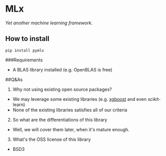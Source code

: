 # MLx
*Yet another machine learning framework.*

## How to install
`pip install pymlx`

###Requirements
- A BLAS library installed (e.g. OpenBLAS is free)


##Q&As
1. Why not using existing open source packages?
  - We may leverage some existing libraries (e.g. [xgboost](https://github.com/dmlc/xgboost) and even scikit-learn)
  - None of the existing libraries satisfies all of our criteria

2. So what are the differentiations of this library
  - Well, we will cover them later, when it's mature enough.

3. What's the OSS license of this library
  - BSD3
